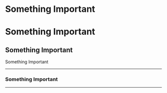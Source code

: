 Something Important
===

# Something Important

Something Important
---

Something Important
___

### Something Important
---

